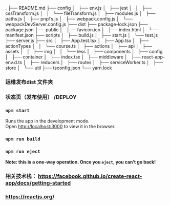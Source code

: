 .
├── README.md
├── config
│   ├── env.js
│   ├── jest
│   │   ├── cssTransform.js
│   │   └── fileTransform.js
│   ├── modules.js
│   ├── paths.js
│   ├── pnpTs.js
│   ├── webpack.config.js
│   └── webpackDevServer.config.js
├── dist
├── package-lock.json
├── package.json
├── public
│   ├── favicon.ico
│   ├── index.html
│   └── manifest.json
├── scripts
│   ├── build.js
│   ├── start.js
│   └── test.js
├── server.js
├── src
│   ├── App.test.tsx
│   ├── App.tsx
│   ├── actionTypes
│   │   └── course.ts
│   ├── actions
│   ├── api
│   ├── assets
│   │   ├── img
│   │   └── less
│   ├── components
│   ├── config
│   ├── container
│   ├── index.tsx
│   ├── middleware
│   ├── react-app-env.d.ts
│   ├── reducers
│   ├── routes
│   ├── serviceWorker.ts
│   ├── store
│   └── util
├── tsconfig.json
└── yarn.lock

### 运维发布dist 文件夹
### 状态页（发布使用） /DEPLOY
### `npm start`

Runs the app in the development mode.<br>
Open [http://localhost:3000](http://localhost:3000) to view it in the browser.

### `npm run build`

### `npm run eject`

**Note: this is a one-way operation. Once you `eject`, you can’t go back!**

### 相关技术栈： https://facebook.github.io/create-react-app/docs/getting-started
### https://reactjs.org/
